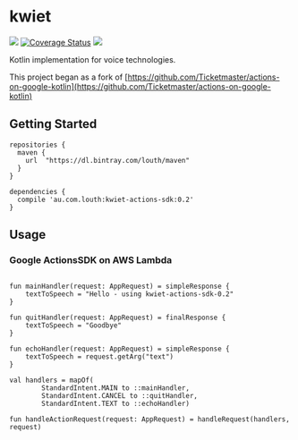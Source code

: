 # kwiet

![](https://travis-ci.org/louth/kwiet.svg?branch=master) [![Coverage Status](https://coveralls.io/repos/github/louth/kwiet/badge.svg?branch=master)](https://coveralls.io/github/louth/kwiet?branch=master) [ ![](https://api.bintray.com/packages/louth/maven/kwiet/images/download.svg) ](https://bintray.com/louth/maven/kwiet/_latestVersion)

Kotlin implementation for voice technologies.

This project began as a fork of 
[https://github.com/Ticketmaster/actions-on-google-kotlin](https://github.com/Ticketmaster/actions-on-google-kotlin)

## Getting Started

```
repositories {
  maven {
    url  "https://dl.bintray.com/louth/maven"
  }
}

dependencies {
  compile 'au.com.louth:kwiet-actions-sdk:0.2'
}
```

## Usage

### Google ActionsSDK on AWS Lambda

```

fun mainHandler(request: AppRequest) = simpleResponse {
    textToSpeech = "Hello - using kwiet-actions-sdk-0.2"
}

fun quitHandler(request: AppRequest) = finalResponse {
    textToSpeech = "Goodbye"
}

fun echoHandler(request: AppRequest) = simpleResponse {
    textToSpeech = request.getArg("text")
}

val handlers = mapOf(
        StandardIntent.MAIN to ::mainHandler,
        StandardIntent.CANCEL to ::quitHandler,
        StandardIntent.TEXT to ::echoHandler)

fun handleActionRequest(request: AppRequest) = handleRequest(handlers, request)

```

